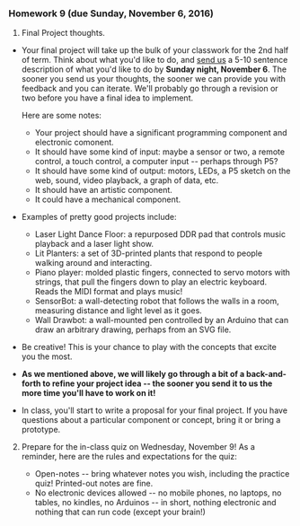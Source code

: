 ### Homework 9 (due Sunday, November 6, 2016)

1. Final Project thoughts.

  - Your final project will take up the bulk of your classwork for the 2nd
half of term. Think about what you'd like to do, and [send
us](mailto:jzamfirescpereira@cca.edu,mshiloh@cca.edu) a 5-10 sentence
description of what you'd like to do by **Sunday night, November 6**. The
sooner you send us your thoughts, the sooner we can provide you with feedback and you can iterate. We'll probably go through a revision or two before you have a final idea to implement.

    Here are some notes:

    - Your project should have a significant programming component and electronic comonent.
    - It should have some kind of input: maybe a sensor or two, a remote control, a touch control, a computer input -- perhaps through P5?
    - It should have some kind of output: motors, LEDs, a P5 sketch on the web, sound, video playback, a graph of data, etc.
    - It should have an artistic component.
    - It could have a mechanical component.

  - Examples of pretty good projects include:
    - Laser Light Dance Floor: a repurposed DDR pad that controls music playback and a laser light show.
    - Lit Planters: a set of 3D-printed plants that respond to people walking around and interacting.
    - Piano player: molded plastic fingers, connected to servo motors with strings, that pull the fingers down to play an electric keyboard. Reads the MIDI format and plays music!
    - SensorBot: a wall-detecting robot that follows the walls in a room, measuring distance and light level as it goes.
    - Wall Drawbot: a wall-mounted pen controlled by an Arduino that can draw an arbitrary drawing, perhaps from an SVG file.

  - Be creative! This is your chance to play with the concepts that excite you the most.

  - **As we mentioned above, we will likely go through a bit of a
back-and-forth to refine your project idea -- the sooner you send it to us the more time you'll have to work on it!**
  
  - In class, you'll start to write a proposal for your final project. If you have questions about a particular component or concept, bring it or bring a prototype.
  
2. Prepare for the in-class quiz on Wednesday, November 9! As a reminder, here are the rules and expectations for the quiz:

   - Open-notes -- bring whatever notes you wish, including the practice quiz! Printed-out notes are fine.
   - No electronic devices allowed -- no mobile phones, no laptops, no tables, no kindles, no Arduinos -- in short, nothing electronic and nothing that can run code (except your brain!)
